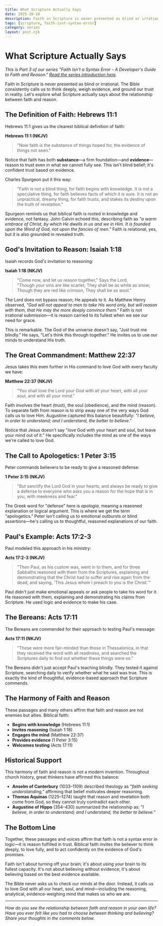 ```yaml
---
title: What Scripture Actually Says
date: 2025-10-10
description: Faith in Scripture is never presented as blind or irrational. Explore what the Bible actually says about thinking, reasoning, and believing.
tags: [scripture, faith-isnt-syntax-error]
category: series
layout: post.njk
---
```


# What Scripture Actually Says

*This is Part 3 of our series "Faith Isn't a Syntax Error - A Developer's Guide to Faith and Reason." [Read the series introduction here](/posts/2025-09-26-faith-isnt-syntax-error-series/).*

Faith in Scripture is never presented as blind or irrational. The Bible consistently calls us to think deeply, weigh evidence, and ground our trust in reality. Let's explore what Scripture actually says about the relationship between faith and reason.

## The Definition of Faith: Hebrews 11:1

Hebrews 11:1 gives us the clearest biblical definition of faith:

**Hebrews 11:1 (NKJV)**  
> "Now faith is the substance of things hoped for, the evidence of things not seen."

Notice that faith has both **substance**—a firm foundation—and **evidence**—reason to trust even in what we cannot fully see. This isn't blind belief; it's confident trust based on evidence.

Charles Spurgeon put it this way:  
> "Faith is not a blind thing, for faith begins with knowledge. It is not a speculative thing, for faith believes facts of which it is sure. It is not an unpractical, dreamy thing, for faith trusts, and stakes its destiny upon the truth of revelation."

Spurgeon reminds us that biblical faith is rooted in knowledge and evidence, not fantasy. John Calvin echoed this, describing faith as *"a warm embrace of Christ, by which He dwells in us and we in Him. It is founded upon the Word of God, not upon the fancies of men."* Faith is relational, yes, but it is also grounded in revealed truth.

## God's Invitation to Reason: Isaiah 1:18

Isaiah records God's invitation to reasoning:

**Isaiah 1:18 (NKJV)**  
> "Come now, and let us reason together," Says the Lord,  
> "Though your sins are like scarlet, They shall be as white as snow;  
> Though they are red like crimson, They shall be as wool."

The Lord does not bypass reason; He appeals to it. As Matthew Henry observed, *"God will not appeal to men to take His word only, but will reason with them, that He may the more deeply convince them."* Faith is not irrational submission—it is reason carried to its fullest when we see our need for grace.

This is remarkable. The God of the universe doesn't say, "Just trust me blindly." He says, "Let's think this through together." He invites us to use our minds to understand His truth.

## The Great Commandment: Matthew 22:37

Jesus takes this even further in His command to love God with every faculty we have:

**Matthew 22:37 (NKJV)**  
> "You shall love the Lord your God with all your heart, with all your soul, and with all your mind."

Faith involves the heart (trust), the soul (obedience), and the mind (reason). To separate faith from reason is to strip away one of the very ways God calls us to love Him. Augustine captured this balance beautifully: *"I believe, in order to understand; and I understand, the better to believe."*

Notice that Jesus doesn't say "love God with your heart and soul, but leave your mind out of it." He specifically includes the mind as one of the ways we're called to love God.

## The Call to Apologetics: 1 Peter 3:15

Peter commands believers to be ready to give a reasoned defense:

**1 Peter 3:15 (NKJV)**  
> "But sanctify the Lord God in your hearts, and always be ready to give a defense to everyone who asks you a reason for the hope that is in you, with meekness and fear."

The Greek word for "defense" here is *apologia*, meaning a reasoned explanation or logical argument. This is where we get the term "apologetics." Peter isn't calling us to emotional outbursts or blind assertions—he's calling us to thoughtful, reasoned explanations of our faith.

## Paul's Example: Acts 17:2-3

Paul modeled this approach in his ministry:

**Acts 17:2-3 (NKJV)**  
> "Then Paul, as his custom was, went in to them, and for three Sabbaths reasoned with them from the Scriptures, explaining and demonstrating that the Christ had to suffer and rise again from the dead, and saying, 'This Jesus whom I preach to you is the Christ.'"

Paul didn't just make emotional appeals or ask people to take his word for it. He reasoned with them, explaining and demonstrating his claims from Scripture. He used logic and evidence to make his case.

## The Bereans: Acts 17:11

The Bereans are commended for their approach to testing Paul's message:

**Acts 17:11 (NKJV)**  
> "These were more fair-minded than those in Thessalonica, in that they received the word with all readiness, and searched the Scriptures daily to find out whether these things were so."

The Bereans didn't just accept Paul's teaching blindly. They tested it against Scripture, searching daily to verify whether what he said was true. This is exactly the kind of thoughtful, evidence-based approach that Scripture commends.

## The Harmony of Faith and Reason

These passages and many others affirm that faith and reason are not enemies but allies. Biblical faith:

- **Begins with knowledge** (Hebrews 11:1)
- **Invites reasoning** (Isaiah 1:18)
- **Engages the mind** (Matthew 22:37)
- **Provides evidence** (1 Peter 3:15)
- **Welcomes testing** (Acts 17:11)

## Historical Support

This harmony of faith and reason is not a modern invention. Throughout church history, great thinkers have affirmed this balance:

- **Anselm of Canterbury** (1033–1109) described theology as *"faith seeking understanding,"* affirming that belief motivates deeper reasoning.
- **Thomas Aquinas** (1225–1274) taught that reason and revelation both come from God, so they cannot truly contradict each other.
- **Augustine of Hippo** (354–430) summarized the relationship as: *"I believe, in order to understand; and I understand, the better to believe."*

## The Bottom Line

Together, these passages and voices affirm that faith is not a syntax error in logic—it is reason fulfilled in trust. Biblical faith invites the believer to think deeply, to love fully, and to act confidently on the evidence of God's promises.

Faith isn't about turning off your brain; it's about using your brain to its fullest capacity. It's not about believing without evidence; it's about believing based on the best evidence available.

The Bible never asks us to check our minds at the door. Instead, it calls us to love God with all our heart, soul, and mind—including the reasoning, analytical, evidence-weighing mind that makes us who we are.

---

*How do you see the relationship between faith and reason in your own life? Have you ever felt like you had to choose between thinking and believing? Share your thoughts in the comments below.*

